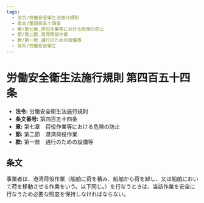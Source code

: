 ```yaml
---
tags:
  - 法令/労働安全衛生法施行規則
  - 条文/第四百五十四条
  - 章/第七章_荷役作業等における危険の防止
  - 節/第二節_港湾荷役作業
  - 款/第一款_通行のための設備等
  - 体系/労働安全衛生
---
```

# 労働安全衛生法施行規則 第四百五十四条

- **法令:** 労働安全衛生法施行規則
- **条文番号:** 第四百五十四条
- **章:** 第七章　荷役作業等における危険の防止
- **節:** 第二節　港湾荷役作業
- **款:** 第一款　通行のための設備等

## 条文
事業者は、港湾荷役作業（船舶に荷を積み、船舶から荷を卸し、又は船舶において荷を移動させる作業をいう。以下同じ。）を行なうときは、当該作業を安全に行なうため必要な照度を保持しなければならない。

